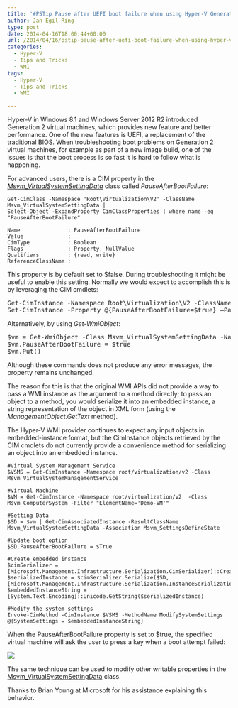 ```yaml
---
title: '#PSTip Pause after UEFI boot failure when using Hyper-V Generation 2 virtual machines'
author: Jan Egil Ring
type: post
date: 2014-04-16T18:00:44+00:00
url: /2014/04/16/pstip-pause-after-uefi-boot-failure-when-using-hyper-v-generation-2-virtual-machines/
categories:
  - Hyper-V
  - Tips and Tricks
  - WMI
tags:
  - Hyper-V
  - Tips and Tricks
  - WMI

---
```

Hyper-V in Windows 8.1 and Windows Server 2012 R2 introduced Generation 2 virtual machines, which provides new feature and better performance. One of the new features is UEFI, a replacement of the traditional BIOS. When troubleshooting boot problems on Generation 2 virtual machines, for example as part of a new image build, one of the issues is that the boot process is so fast it is hard to follow what is happening.

For advanced users, there is a CIM property in the _[Msvm_VirtualSystemSettingData][1]_ class called _PauseAfterBootFailure_:

```
Get-CimClass -Namespace 'Root\Virtualization\V2' -ClassName Msvm_VirtualSystemSettingData |
Select-Object -ExpandProperty CimClassProperties | where name -eq "PauseAfterBootFailure"

Name               : PauseAfterBootFailure
Value              :
CimType            : Boolean
Flags              : Property, NullValue
Qualifiers         : {read, write}
ReferenceClassName :
```

This property is by default set to $false. During troubleshooting it might be useful to enable this setting. Normally we would expect to accomplish this is by leveraging the CIM cmdlets:

<pre class="brush: powershell; title: ; notranslate" title="">Get-CimInstance -Namespace Root\Virtualization\V2 -ClassName Msvm_VirtualSystemSettingData -Filter "ElementName = 'Demo-VM'" |
Set-CimInstance -Property @{PauseAfterBootFailure=$true} –PassThru
</pre>

Alternatively, by using _Get-WmiObject_:

<pre class="brush: powershell; title: ; notranslate" title="">$vm = Get-WmiObject -Class Msvm_VirtualSystemSettingData -Namespace Root\Virtualization\V2 -Filter "ElementName = 'Demo-VM'"
$vm.PauseAfterBootFailure = $true
$vm.Put()
</pre>

Although these commands does not produce any error messages, the property remains unchanged.

The reason for this is that the original WMI APIs did not provide a way to pass a WMI instance as the argument to a method directly; to pass an object to a method, you would serialize it into an embedded instance, a string representation of the object in XML form (using the _ManagementObject.GetText_ method).

The Hyper-V WMI provider continues to expect any input objects in embedded-instance format, but the CimInstance objects retrieved by the CIM cmdlets do not currently provide a convenience method for serializing an object into an embedded instance.

```
#Virtual System Management Service
$VSMS = Get-CimInstance -Namespace root/virtualization/v2 -Class Msvm_VirtualSystemManagementService

#Virtual Machine
$VM = Get-CimInstance -Namespace root/virtualization/v2  -Class Msvm_ComputerSystem -Filter "ElementName='Demo-VM'"

#Setting Data
$SD = $vm | Get-CimAssociatedInstance -ResultClassName Msvm_VirtualSystemSettingData -Association Msvm_SettingsDefineState

#Update boot option
$SD.PauseAfterBootFailure = $True

#Create embedded instance
$cimSerializer = [Microsoft.Management.Infrastructure.Serialization.CimSerializer]::Create()
$serializedInstance = $cimSerializer.Serialize($SD, [Microsoft.Management.Infrastructure.Serialization.InstanceSerializationOptions]::None)
$embeddedInstanceString = [System.Text.Encoding]::Unicode.GetString($serializedInstance)

#Modify the system settings
Invoke-CimMethod -CimInstance $VSMS -MethodName ModifySystemSettings @{SystemSettings = $embeddedInstanceString}
```

When the PauseAfterBootFailure property is set to $true, the specified virtual machine will ask the user to press a key when a boot attempt failed:

![](/images/Hyper-V_PauseAfterBootFailure-300x177.png)

The same technique can be used to modify other writable properties in the [Msvm_VirtualSystemSettingData][1] class.

Thanks to Brian Young at Microsoft for his assistance explaining this behavior.

[1]: http://msdn.microsoft.com/en-us/library/hh850257(v=vs.85).aspx